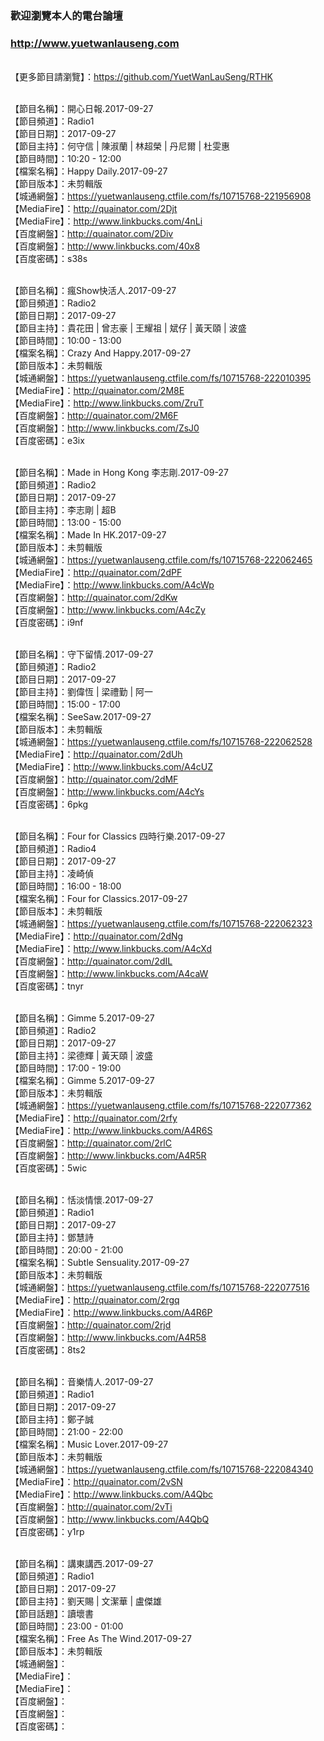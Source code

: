 ### 歡迎瀏覽本人的電台論壇
### http://www.yuetwanlauseng.com

<br>【更多節目請瀏覽】：https://github.com/YuetWanLauSeng/RTHK

<br>【節目名稱】：開心日報.2017-09-27
<br>【節目頻道】：Radio1
<br>【節目日期】：2017-09-27
<br>【節目主持】：何守信 | 陳淑蘭 | 林超榮 | 丹尼爾 | 杜雯惠
<br>【節目時間】：10:20 - 12:00
<br>【檔案名稱】：Happy Daily.2017-09-27
<br>【節目版本】：未剪輯版
<br>【城通網盤】：https://yuetwanlauseng.ctfile.com/fs/10715768-221956908
<br>【MediaFire】：http://quainator.com/2Djt
<br>【MediaFire】：http://www.linkbucks.com/4nLi
<br>【百度網盤】：http://quainator.com/2Div
<br>【百度網盤】：http://www.linkbucks.com/40x8
<br>【百度密碼】：s38s

<br>【節目名稱】：瘋Show快活人.2017-09-27
<br>【節目頻道】：Radio2
<br>【節目日期】：2017-09-27
<br>【節目主持】：貴花田 | 曾志豪 | 王耀祖 | 斌仔 | 黃天頤 | 波盛
<br>【節目時間】：10:00 - 13:00
<br>【檔案名稱】：Crazy And Happy.2017-09-27
<br>【節目版本】：未剪輯版
<br>【城通網盤】：https://yuetwanlauseng.ctfile.com/fs/10715768-222010395
<br>【MediaFire】：http://quainator.com/2M8E
<br>【MediaFire】：http://www.linkbucks.com/ZruT
<br>【百度網盤】：http://quainator.com/2M6F
<br>【百度網盤】：http://www.linkbucks.com/ZsJ0
<br>【百度密碼】：e3ix

<br>【節目名稱】：Made in Hong Kong 李志剛.2017-09-27
<br>【節目頻道】：Radio2
<br>【節目日期】：2017-09-27
<br>【節目主持】：李志剛 | 超B
<br>【節目時間】：13:00 - 15:00
<br>【檔案名稱】：Made In HK.2017-09-27
<br>【節目版本】：未剪輯版
<br>【城通網盤】：https://yuetwanlauseng.ctfile.com/fs/10715768-222062465
<br>【MediaFire】：http://quainator.com/2dPF
<br>【MediaFire】：http://www.linkbucks.com/A4cWp
<br>【百度網盤】：http://quainator.com/2dKw
<br>【百度網盤】：http://www.linkbucks.com/A4cZy
<br>【百度密碼】：i9nf

<br>【節目名稱】：守下留情.2017-09-27
<br>【節目頻道】：Radio2
<br>【節目日期】：2017-09-27
<br>【節目主持】：劉偉恆 | 梁禮勤 | 阿一
<br>【節目時間】：15:00 - 17:00
<br>【檔案名稱】：SeeSaw.2017-09-27
<br>【節目版本】：未剪輯版
<br>【城通網盤】：https://yuetwanlauseng.ctfile.com/fs/10715768-222062528
<br>【MediaFire】：http://quainator.com/2dUh
<br>【MediaFire】：http://www.linkbucks.com/A4cUZ
<br>【百度網盤】：http://quainator.com/2dMF
<br>【百度網盤】：http://www.linkbucks.com/A4cYs
<br>【百度密碼】：6pkg

<br>【節目名稱】：Four for Classics 四時行樂.2017-09-27
<br>【節目頻道】：Radio4
<br>【節目日期】：2017-09-27
<br>【節目主持】：凌崎偵
<br>【節目時間】：16:00 - 18:00
<br>【檔案名稱】：Four for Classics.2017-09-27
<br>【節目版本】：未剪輯版
<br>【城通網盤】：https://yuetwanlauseng.ctfile.com/fs/10715768-222062323
<br>【MediaFire】：http://quainator.com/2dNg
<br>【MediaFire】：http://www.linkbucks.com/A4cXd
<br>【百度網盤】：http://quainator.com/2dIL
<br>【百度網盤】：http://www.linkbucks.com/A4caW
<br>【百度密碼】：tnyr

<br>【節目名稱】：Gimme 5.2017-09-27
<br>【節目頻道】：Radio2
<br>【節目日期】：2017-09-27
<br>【節目主持】：梁德輝 | 黃天頤 | 波盛
<br>【節目時間】：17:00 - 19:00
<br>【檔案名稱】：Gimme 5.2017-09-27
<br>【節目版本】：未剪輯版
<br>【城通網盤】：https://yuetwanlauseng.ctfile.com/fs/10715768-222077362
<br>【MediaFire】：http://quainator.com/2rfy
<br>【MediaFire】：http://www.linkbucks.com/A4R6S
<br>【百度網盤】：http://quainator.com/2rlC
<br>【百度網盤】：http://www.linkbucks.com/A4R5R
<br>【百度密碼】：5wic

<br>【節目名稱】：恬淡情懷.2017-09-27
<br>【節目頻道】：Radio1
<br>【節目日期】：2017-09-27
<br>【節目主持】：鄧慧詩
<br>【節目時間】：20:00 - 21:00
<br>【檔案名稱】：Subtle Sensuality.2017-09-27
<br>【節目版本】：未剪輯版
<br>【城通網盤】：https://yuetwanlauseng.ctfile.com/fs/10715768-222077516
<br>【MediaFire】：http://quainator.com/2rgq
<br>【MediaFire】：http://www.linkbucks.com/A4R6P
<br>【百度網盤】：http://quainator.com/2rjd
<br>【百度網盤】：http://www.linkbucks.com/A4R58
<br>【百度密碼】：8ts2

<br>【節目名稱】：音樂情人.2017-09-27
<br>【節目頻道】：Radio1
<br>【節目日期】：2017-09-27
<br>【節目主持】：鄭子誠
<br>【節目時間】：21:00 - 22:00
<br>【檔案名稱】：Music Lover.2017-09-27
<br>【節目版本】：未剪輯版
<br>【城通網盤】：https://yuetwanlauseng.ctfile.com/fs/10715768-222084340
<br>【MediaFire】：http://quainator.com/2vSN
<br>【MediaFire】：http://www.linkbucks.com/A4Qbc
<br>【百度網盤】：http://quainator.com/2vTi
<br>【百度網盤】：http://www.linkbucks.com/A4QbQ
<br>【百度密碼】：y1rp

<br>【節目名稱】：講東講西.2017-09-27
<br>【節目頻道】：Radio1
<br>【節目日期】：2017-09-27
<br>【節目主持】：劉天賜 | 文潔華 | 盧傑雄
<br>【節目話題】：讀壞書
<br>【節目時間】：23:00 - 01:00
<br>【檔案名稱】：Free As The Wind.2017-09-27
<br>【節目版本】：未剪輯版
<br>【城通網盤】：
<br>【MediaFire】：
<br>【MediaFire】：
<br>【百度網盤】：
<br>【百度網盤】：
<br>【百度密碼】：
